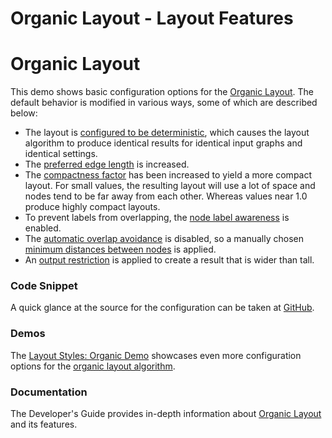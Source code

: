 <!--
 //////////////////////////////////////////////////////////////////////////////
 // @license
 // This file is part of yFiles for HTML 2.6.
 // Use is subject to license terms.
 //
 // Copyright (c) 2000-2024 by yWorks GmbH, Vor dem Kreuzberg 28,
 // 72070 Tuebingen, Germany. All rights reserved.
 //
 //////////////////////////////////////////////////////////////////////////////
-->
# Organic Layout - Layout Features

# Organic Layout

This demo shows basic configuration options for the [Organic Layout](https://docs.yworks.com/yfileshtml/#/api/OrganicLayout). The default behavior is modified in various ways, some of which are described below:

- The layout is [configured to be deterministic](https://docs.yworks.com/yfileshtml/#/api/OrganicLayoutData#deterministic), which causes the layout algorithm to produce identical results for identical input graphs and identical settings.
- The [preferred edge length](https://docs.yworks.com/yfileshtml/#/api/OrganicLayout#preferredEdgeLength) is increased.
- The [compactness factor](https://docs.yworks.com/yfileshtml/#/api/OrganicLayoutData#compactnessFactor) has been increased to yield a more compact layout. For small values, the resulting layout will use a lot of space and nodes tend to be far away from each other. Whereas values near 1.0 produce highly compact layouts.
- To prevent labels from overlapping, the [node label awareness](https://docs.yworks.com/yfileshtml/#/api/OrganicLayoutData#considerNodeLabels) is enabled.
- The [automatic overlap avoidance](https://docs.yworks.com/yfileshtml/#/api/OrganicLayoutData#nodeOverlapsAllowed) is disabled, so a manually chosen [minimum distances between nodes](https://docs.yworks.com/yfileshtml/#/api/OrganicLayoutData#minimumNodeDistance) is applied.
- An [output restriction](https://docs.yworks.com/yfileshtml/#/api/OrganicLayoutData#outPutRestriction) is applied to create a result that is wider than tall.

### Code Snippet

A quick glance at the source for the configuration can be taken at [GitHub](https://github.com/yWorks/yfiles-for-html-demos/blob/master/demos/layout-features/organic/Organic.ts).

### Demos

The [Layout Styles: Organic Demo](../../showcase/layoutstyles/index.html?layout=organic&sample=organic) showcases even more configuration options for the [organic layout algorithm](https://docs.yworks.com/yfileshtml/#/api/OrganicLayout).

### Documentation

The Developer's Guide provides in-depth information about [Organic Layout](https://docs.yworks.com/yfileshtml/#/dguide/organic_layout) and its features.
